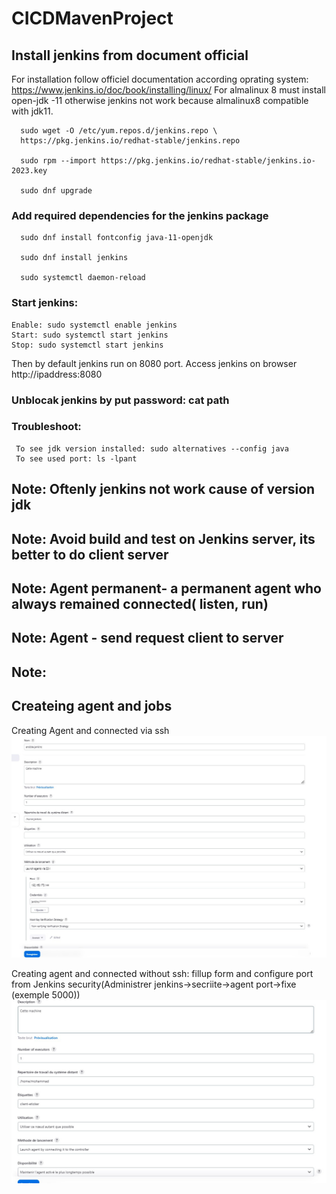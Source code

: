 # CICDMavenProject
## Install jenkins from document official

For installation follow officiel documentation according oprating system: https://www.jenkins.io/doc/book/installing/linux/
For almalinux 8 must install open-jdk -11 otherwise jenkins not work because almalinux8 compatible with jdk11.

      sudo wget -O /etc/yum.repos.d/jenkins.repo \ 
      https://pkg.jenkins.io/redhat-stable/jenkins.repo

      sudo rpm --import https://pkg.jenkins.io/redhat-stable/jenkins.io-2023.key

      sudo dnf upgrade

###  Add required dependencies for the jenkins package
      sudo dnf install fontconfig java-11-openjdk

      sudo dnf install jenkins

      sudo systemctl daemon-reload


### Start jenkins:

    Enable: sudo systemctl enable jenkins
    Start: sudo systemctl start jenkins
    Stop: sudo systemctl start jenkins

Then by default jenkins run on 8080 port. Access jenkins on browser http://ipaddress:8080

### Unblocak jenkins by put password: cat path
### Troubleshoot:
     To see jdk version installed: sudo alternatives --config java
     To see used port: ls -lpant

## Note: Oftenly jenkins not work cause of version jdk
## Note: Avoid build and test on Jenkins server, its better to do client server
## Note: Agent permanent- a permanent agent who always remained connected( listen, run)
## Note: Agent - send request client to server
## Note: 

## Createing agent and jobs

Creating Agent and connected via ssh
![freestyelwithssh](/images/agent1.jpg)

Creating agent and connected without ssh: fillup form and configure port from Jenkins security(Administrer jenkins->secriite->agent port->fixe (exemple 5000))
![freestyelwithoutssh](/images/agent2.jpg)